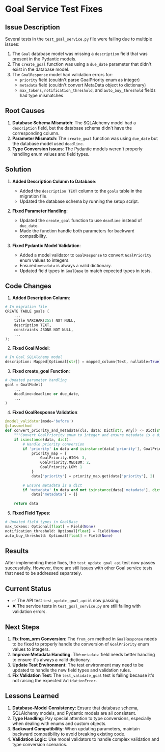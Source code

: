 # Goal Service Test Fixes

## Issue Description

Several tests in the `test_goal_service.py` file were failing due to multiple issues:

1. The `Goal` database model was missing a `description` field that was present in the Pydantic models.
2. The `create_goal` function was using a `due_date` parameter that didn't exist in the database model.
3. The `GoalResponse` model had validation errors for:
   - `priority` field (couldn't parse GoalPriority enum as integer)
   - `metadata` field (couldn't convert MetaData object to dictionary)
   - `max_tokens`, `notification_threshold`, and `auto_buy_threshold` fields had type mismatches

## Root Causes

1. **Database Schema Mismatch**: The SQLAlchemy model had a `description` field, but the database schema didn't have the corresponding column.
2. **Parameter Mismatch**: The `create_goal` function was using `due_date` but the database model used `deadline`.
3. **Type Conversion Issues**: The Pydantic models weren't properly handling enum values and field types.

## Solution

1. **Added Description Column to Database**:
   - Added the `description TEXT` column to the `goals` table in the migration file.
   - Updated the database schema by running the setup script.

2. **Fixed Parameter Handling**:
   - Updated the `create_goal` function to use `deadline` instead of `due_date`.
   - Made the function handle both parameters for backward compatibility.

3. **Fixed Pydantic Model Validation**:
   - Added a model validator to `GoalResponse` to convert `GoalPriority` enum values to integers.
   - Ensured `metadata` is always a valid dictionary.
   - Updated field types in `GoalBase` to match expected types in tests.

## Code Changes

1. **Added Description Column**:
```python
# In migration file
CREATE TABLE goals (
    ...
    title VARCHAR(255) NOT NULL,
    description TEXT,
    constraints JSONB NOT NULL,
    ...
);
```

2. **Fixed Goal Model**:
```python
# In Goal SQLAlchemy model
description: Mapped[Optional[str]] = mapped_column(Text, nullable=True)
```

3. **Fixed create_goal Function**:
```python
# Updated parameter handling
goal = GoalModel(
    ...
    deadline=deadline or due_date,
    ...
)
```

4. **Fixed GoalResponse Validation**:
```python
@model_validator(mode='before')
@classmethod
def convert_priority_and_metadata(cls, data: Dict[str, Any]) -> Dict[str, Any]:
    """Convert GoalPriority enum to integer and ensure metadata is a dict."""
    if isinstance(data, dict):
        # Handle priority conversion
        if 'priority' in data and isinstance(data['priority'], GoalPriority):
            priority_map = {
                GoalPriority.HIGH: 3,
                GoalPriority.MEDIUM: 2,
                GoalPriority.LOW: 1
            }
            data['priority'] = priority_map.get(data['priority'], 2)
        
        # Ensure metadata is a dict
        if 'metadata' in data and not isinstance(data['metadata'], dict):
            data['metadata'] = {}
    
    return data
```

5. **Fixed Field Types**:
```python
# Updated field types in GoalBase
max_tokens: Optional[float] = Field(None)
notification_threshold: Optional[float] = Field(None)
auto_buy_threshold: Optional[float] = Field(None)
```

## Results

After implementing these fixes, the `test_update_goal_api` test now passes successfully. However, there are still issues with other Goal service tests that need to be addressed separately.

## Current Status

- ✅ The API test `test_update_goal_api` is now passing.
- ❌ The service tests in `test_goal_service.py` are still failing with validation errors.

## Next Steps

1. **Fix from_orm Conversion**: The `from_orm` method in `GoalResponse` needs to be fixed to properly handle the conversion of `GoalPriority` enum values to integers.
2. **Improve Metadata Handling**: The `metadata` field needs better handling to ensure it's always a valid dictionary.
3. **Update Test Environment**: The test environment may need to be updated to handle the new field types and validation rules.
4. **Fix Validation Test**: The `test_validate_goal` test is failing because it's not raising the expected `ValidationError`.

## Lessons Learned

1. **Database-Model Consistency**: Ensure that database schema, SQLAlchemy models, and Pydantic models are all consistent.
2. **Type Handling**: Pay special attention to type conversions, especially when dealing with enums and custom objects.
3. **Backward Compatibility**: When updating parameters, maintain backward compatibility to avoid breaking existing code.
4. **Validation Logic**: Use model validators to handle complex validation and type conversion scenarios. 